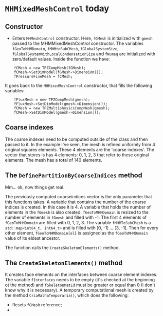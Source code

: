 # ```MHMixedMeshControl``` today

## Constructor

- Enters ```MHMeshControl``` constructor. Here, ```fGMesh``` is initialized with ```gmesh```
passed to the MHMMixedMeshControl constructor. The variables ```fGeoToMHMDomain```,
```fMHMtoSubCMesh```, ```fGlobalSystemSize```, ```fGlobalSystemWithLocalCondensationSize``` and
```fNumeq``` are initialized with zero/default values.
Inside the function we have:
```
    fCMesh = new TPZCompMesh(fGMesh);
    fCMesh->SetDimModel(fGMesh->Dimension());
    fPressureFineMesh = fCMesh;
```
It goes back to the ```MHMixedMeshControl``` constructor, that fills the following variables:
```
    fFluxMesh = new TPZCompMesh(gmesh);
    fFluxMesh->SetDimModel(gmesh->Dimension());
    fCMesh = new TPZMultiphysicsCompMesh(gmesh);
    fCMesh->SetDimModel(gmesh->Dimension());
```

## Coarse indexes
The coarse indexes need to be computed outside of the class and then passed to it. 
In the example I've seen, the mesh is refined uniformly from 4 original squares elements. 
These 4 elements are the 'coarse indexes'. The vector that stores is has 4 elements: 0, 1, 2, 3
that refer to these original elements.
The mesh has a total of 140 elements.

## The ```DefinePartitionByCoarseIndices``` method
Mm... ok, now things get real.

The previously computed coarseindices vector is the only parameter that this functions takes.
A variable that contains the number of the coarse indices is created. In this case it is 4.
A variable that holds the number of elements in the ```fGmesh``` is also created.
```fGeoToMHMDomain``` is resized to the number of elements in ```fGmesh``` and filled with -1.
 The first 4 elements of ```fGeoToMHMDomain``` are filled with 0, 1, 2, 3. The variable
 ```fMHMToSubCMesh``` is a ```std::map<int64_t, int64_t>``` and is filled with [0, -1] ... [3, -1].
 Then for every other element, ```fGeoToMHMDomain[el]``` is assigned as the ```fGeoToMHMDomain``` 
 value of its eldest ancestor.
 
 The function calls the ```CreateSkeletonElements()``` method.
 
## The ```CreateSkeletonElements()``` method
It creates face elements on the interfaces between coarse element indexes.
The variable ```fInterfaces``` needs to be empty (it's checked at the beginning ot the method) and
```fSkeletonMatId``` must be greater or equal than 0 (I don't know why it is necessary).
A temporary computational mesh is created by the method ```CriaMalhaTemporaria()```, which does
the following:

- Resets ```fGMesh``` reference;
- 

 


